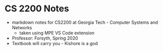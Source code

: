 # CS 2200 Notes
- markdown notes for CS2200 at Georgia Tech - Computer Systems and Networks
    - taken using MPE VS Code extension
- Professor: Forsyth, Spring 2020
- Textbook will carry you - Kishore is a god